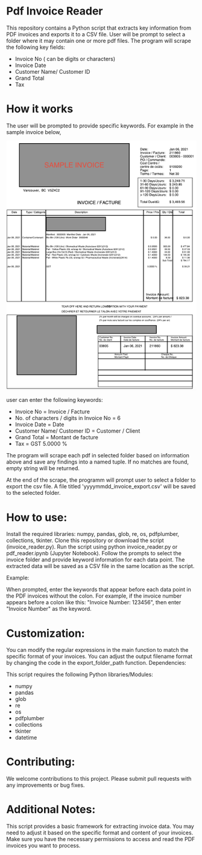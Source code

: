 # Pdf Invoice Reader
This repository contains a Python script that extracts key information from PDF invoices and exports it to a CSV file.
User will be prompt to select a folder where it may contain one or more pdf files. 
The program will scrape the following key fields:
* Invoice No ( can be digits or characters)
* Invoice Date
* Customer Name/ Customer ID
* Grand Total
* Tax

# How it works

The user will be prompted to provide specific keywords. For example in the sample invoice below,

![Screenshot 2024-02-21 at 8 42 39 PM](https://github.com/papillon00/invoice-reader/blob/main/Sample_invoice)


user can enter the following keywords:

* Invoice No  = Invoice / Facture
* No. of characters / digits in Invoice No = 6
* Invoice Date = Date
* Customer Name/ Customer ID = Customer / Client
* Grand Total = Montant de facture
* Tax = GST 5.0000 %

The program will scrape each pdf in selected folder based on information above and save any findings into a named tuple. 
If no matches are found, empty string will be returned.

At the end of the scrape, the programm will prompt user to select a folder to export the csv file.
A file titled 'yyyymmdd_invoice_export.csv' will be saved to the selected folder.

# How to use:

Install the required libraries: numpy, pandas, glob, re, os, pdfplumber, collections, tkinter.
Clone this repository or download the script (invoice_reader.py).
Run the script using python invoice_reader.py or pdf_reader.ipynb (Jupyter Notebook).
Follow the prompts to select the invoice folder and provide keyword information for each data point.
The extracted data will be saved as a CSV file in the same location as the script.

Example:

When prompted, enter the keywords that appear before each data point in the PDF invoices without the colon. For example, if the invoice number appears before a colon like this: "Invoice Number: 123456", then enter "Invoice Number" as the keyword.

# Customization:

You can modify the regular expressions in the main function to match the specific format of your invoices.
You can adjust the output filename format by changing the code in the export_folder_path function.
Dependencies:

This script requires the following Python libraries/Modules:

- numpy
- pandas
- glob
- re
- os
- pdfplumber
- collections
- tkinter
- datetime

# Contributing:

We welcome contributions to this project. Please submit pull requests with any improvements or bug fixes.

# Additional Notes:

This script provides a basic framework for extracting invoice data. You may need to adjust it based on the specific format and content of your invoices.
Make sure you have the necessary permissions to access and read the PDF invoices you want to process.
